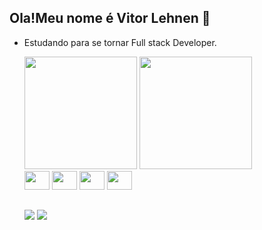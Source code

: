 ## Ola!Meu nome é Vitor Lehnen 👋

- Estudando para se tornar Full stack Developer.

  
    <div>
        <a href="https://github.com/vitorlehnen"></a>
        <img height="180em" src="https://github-readme-stats.vercel.app/api?username=vitorlehnen&show_icons=true">
        <img height="180em" src="https://github-readme-stats.vercel.app/api/top-langs/?username=vitorlehnen">
    </div>
    <div>
        <img style="width:40px;height:30px" src="https://cdn.jsdelivr.net/gh/devicons/devicon@latest/icons/javascript/javascript-original.svg" />
        <img style="width:40px;height:30px" src="https://cdn.jsdelivr.net/gh/devicons/devicon@latest/icons/css3/css3-original.svg" />
        <img style="width:40px;height:30px" src="https://cdn.jsdelivr.net/gh/devicons/devicon@latest/icons/html5/html5-original.svg" />
        <img style="width:40px;height:30px" src="https://cdn.jsdelivr.net/gh/devicons/devicon@latest/icons/bootstrap/bootstrap-original.svg" />
    </div>

    ##

    <div>
      <a href="https://br.linkedin.com/in/vitor-lehnen-3b0b73319?original_referer=https%3A%2F%2Fwww.google.com%2F" target="_blank"><img src="https://img.shields.io/badge/LinkedIn-0077B5?style=for-the-badge&logo=linkedin&logoColor=white" target="_blank"></a>
      <a href="mailto:vitormateuslehnen1@gmail.com"><img src="https://img.shields.io/badge/Gmail-D14836?style=for-the-badge&logo=gmail&logoColor=white" target="_blank"></a>
    </div>
  
